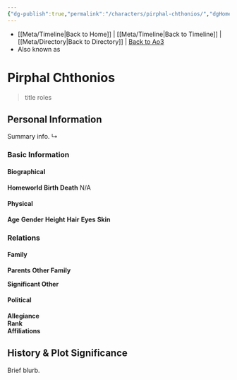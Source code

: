 ```yaml
---
{"dg-publish":true,"permalink":"/characters/pirphal-chthonios/","dgHomeLink":false}
---
```


- [[Meta/Timeline\|Back to Home]] | [[Meta/Timeline\|Back to Timeline]] | [[Meta/Directory\|Back to Directory]] | [Back to Ao3](https://archiveofourown.org/works/19334440/chapters/45992584)
- Also known as

# Pirphal Chthonios
>title roles

## Personal Information
Summary info.
↳

### Basic Information

#### Biographical
**Homeworld** 
**Birth** 
**Death** N/A

#### Physical
**Age** 
**Gender** 
**Height** 
**Hair** 
**Eyes** 
**Skin** 

### Relations

#### Family
**Parents** 
**Other Family**

**Significant Other** 

#### Political
**Allegiance**  
**Rank**  
**Affiliations**  

## History & Plot Significance
Brief blurb.